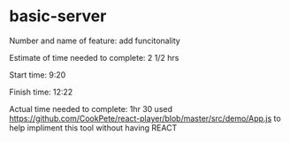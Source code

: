 # basic-server
Number and name of feature: add funcitonality

Estimate of time needed to complete: 2 1/2 hrs

Start time: 9:20

Finish time: 12:22

Actual time needed to complete: 1hr 30
used https://github.com/CookPete/react-player/blob/master/src/demo/App.js to help impliment this tool without having REACT
